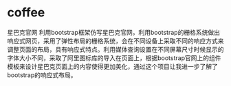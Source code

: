 # coffee
星巴克官网
利用bootstrap框架仿写星巴克官网，利用bootstrap的栅格系统做出响应式网页，采用了弹性布局的栅格系统，会在不同设备上采取不同的响应方式来调整页面的布局，具有响应式特点。利用媒体查询设置在不同屏幕尺寸时候显示的字体大小不同，采取了阿里图标库的导入在页面上，根据bootstrap官网上的组件模板来设计星巴克页面上的内容使得更加美化，通过这个项目让我进一步了解了bootstrap的响应式布局。
